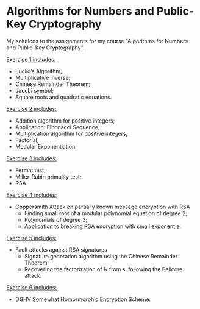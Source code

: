 # Algorithms for Numbers and Public-Key Cryptography
My solutions to the assignments for my course "Algorithms for Numbers and Public-Key Cryptography".

<ins>Exercise 1 includes:</ins>
- Euclid’s Algorithm;
- Multiplicative inverse;
- Chinese Remainder Theorem;
- Jacobi symbol;
- Square roots and quadratic equations.
  
<ins>Exercise 2 includes:</ins>
- Addition algorithm for positive integers;
- Application: Fibonacci Sequence;
- Multiplication algorithm for positive integers;
- Factorial;
- Modular Exponentiation.

<ins>Exercise 3 includes:</ins>
- Fermat test;
- Miller-Rabin primality test;
- RSA.
  
<ins>Exercise 4 includes:</ins>
- Coppersmith Attack on partially known message encryption with RSA
  - Finding small root of a modular polynomial equation of degree 2;
  - Polynomials of degree 3;
  - Application to breaking RSA encryption with small exponent e.

<ins>Exercise 5 includes:</ins>
- Fault attacks against RSA signatures
  - Signature generation algorithm using the Chinese Remainder Theorem;
  - Recovering the factorization of N from s, following the Bellcore attack.

<ins>Exercise 6 includes:</ins>
- DGHV Somewhat Homormorphic Encryption Scheme.

